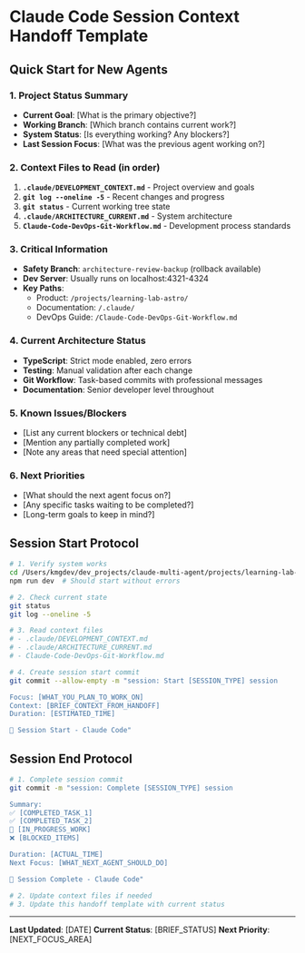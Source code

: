 # Claude Code Session Context Handoff Template

## Quick Start for New Agents

### 1. Project Status Summary
- **Current Goal**: [What is the primary objective?]
- **Working Branch**: [Which branch contains current work?]
- **System Status**: [Is everything working? Any blockers?]
- **Last Session Focus**: [What was the previous agent working on?]

### 2. Context Files to Read (in order)
1. **`.claude/DEVELOPMENT_CONTEXT.md`** - Project overview and goals
2. **`git log --oneline -5`** - Recent changes and progress
3. **`git status`** - Current working tree state
4. **`.claude/ARCHITECTURE_CURRENT.md`** - System architecture
5. **`Claude-Code-DevOps-Git-Workflow.md`** - Development process standards

### 3. Critical Information
- **Safety Branch**: `architecture-review-backup` (rollback available)
- **Dev Server**: Usually runs on localhost:4321-4324
- **Key Paths**:
  - Product: `/projects/learning-lab-astro/`
  - Documentation: `/.claude/`
  - DevOps Guide: `/Claude-Code-DevOps-Git-Workflow.md`

### 4. Current Architecture Status
- **TypeScript**: Strict mode enabled, zero errors
- **Testing**: Manual validation after each change
- **Git Workflow**: Task-based commits with professional messages
- **Documentation**: Senior developer level throughout

### 5. Known Issues/Blockers
- [List any current blockers or technical debt]
- [Mention any partially completed work]
- [Note any areas that need special attention]

### 6. Next Priorities
- [What should the next agent focus on?]
- [Any specific tasks waiting to be completed?]
- [Long-term goals to keep in mind?]

## Session Start Protocol

```bash
# 1. Verify system works
cd /Users/kmgdev/dev_projects/claude-multi-agent/projects/learning-lab-astro
npm run dev  # Should start without errors

# 2. Check current state
git status
git log --oneline -5

# 3. Read context files
# - .claude/DEVELOPMENT_CONTEXT.md
# - .claude/ARCHITECTURE_CURRENT.md
# - Claude-Code-DevOps-Git-Workflow.md

# 4. Create session start commit
git commit --allow-empty -m "session: Start [SESSION_TYPE] session

Focus: [WHAT_YOU_PLAN_TO_WORK_ON]
Context: [BRIEF_CONTEXT_FROM_HANDOFF]
Duration: [ESTIMATED_TIME]

🤖 Session Start - Claude Code"
```

## Session End Protocol

```bash
# 1. Complete session commit
git commit -m "session: Complete [SESSION_TYPE] session

Summary:
✅ [COMPLETED_TASK_1]
✅ [COMPLETED_TASK_2]
🔄 [IN_PROGRESS_WORK]
❌ [BLOCKED_ITEMS]

Duration: [ACTUAL_TIME]
Next Focus: [WHAT_NEXT_AGENT_SHOULD_DO]

🤖 Session Complete - Claude Code"

# 2. Update context files if needed
# 3. Update this handoff template with current status
```

---

**Last Updated**: [DATE]
**Current Status**: [BRIEF_STATUS]
**Next Priority**: [NEXT_FOCUS_AREA]